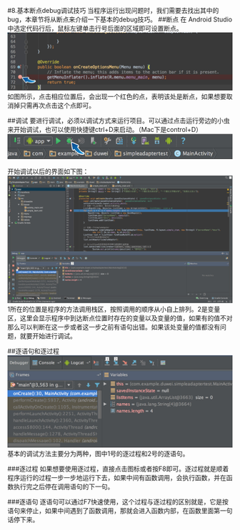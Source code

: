 #8.基本断点debug调试技巧
当程序运行出现问题时，我们需要去找出其中的bug，本章节将从断点来介绍一下基本的debug技巧。
##断点
在 Android Studio 中选定代码行后，鼠标左键单击行号后面的区域即可设置断点。
![断点](./images/断点.jpg)
如图所示，点击相应位置后，会出现一个红色的点，表明该处是断点，如果想要取消掉只需再次点击这个点即可。

##调试
要进行调试，必须以调试方式来运行项目。可以通过点击运行旁边的小虫来开始调试，也可以使用快捷键ctrl+D来启动。（Mac下是control+D）
![debug](./images/debug.jpg)

开始调试以后的界面如下图：
![debugView](./images/debugView.jpg)
1所在的位置是程序的方法调用栈区，按照调用的顺序从小自上排列。2是变量区，这里会显示程序中到达断点位置时存在的变量以及变量的值，如果有的值不对那么可以判断在这一步或者这一步之前有语句出错。如果该处变量的值都没有问题，就要开始进行调试。

##逐语句和逐过程
![step](./images/step.jpg)
基本的调试方法主要分为两种，图中1号的逐过程和2号的逐语句。

###逐过程
如果想要使用逐过程，直接点击图标或者按F8即可。逐过程就是顺着程序运行的过程一步一步地运行下去，如果中间有函数调用，会执行函数，并在函数执行完之后停在调用语句的下一句。

###逐语句
逐语句可以通过F7快速使用，这个过程与逐过程的区别就是，它是按语句来停止，如果中间遇到了函数调用，那就会进入函数内部，在函数里面第一句话停下来。

